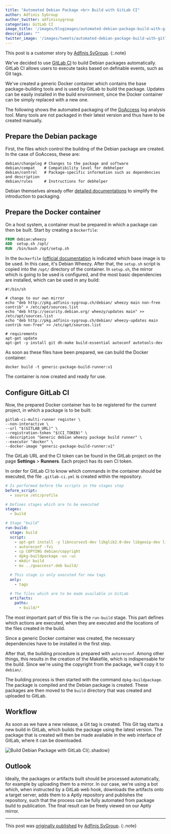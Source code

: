 ```yaml
---
title: "Automated Debian Package <br> Build with GitLab CI"
author: Adfinis SyGroup
author_twitter: adfinissygroup
categories: GitLab CI
image_title: '/images/blogimages/automated-debian-package-build-with-gitlab-ci/adfinis-sygroup-cover.png'
description: ""
twitter_image: '/images/tweets/automated-debian-package-build-with-gitlab-ci.png'
---
```


This post is a customer story by [Adfinis SyGroup][adf].
{:.note}

We've decided to use [GitLab CI][ci] to build Debian packages automatically. GitLab CI allows users to execute tasks based on definable events, such as Git tags.

We've created a generic Docker container which contains the base package-building tools and is used by GitLab to build the package. Updates can be easily installed in the build environment, since the Docker container can be simply replaced with a new one.

The following shows the automated packaging of the [GoAccess] log analysis tool. Many tools are not packaged in their latest version and thus have to be created manually.

<!-- more -->

## Prepare the Debian package

First, the files which control the building of the Debian package are created. In the case of GoAccess, these are:

```shell
debian/changelog # Changes to the package and software  
debian/compat    # Compatibility level for debhelper  
debian/control   # Package-specific information such as dependencies and description  
debian/rules     # Instructions for debhelper 
```

Debian themselves already offer [detailed documentations][debian-doc] to simplify the introduction to packaging.

## Prepare the Docker container

On a host system, a container must be prepared in which a package can then be built. Start by creating a `Dockerfile`:

```dockerfile
FROM debian:wheezy  
ADD  setup.sh /opt/  
RUN  /bin/bash /opt/setup.sh  
```

In the `Dockerfile` ([official documentation][dockerfile-doc] is indicated which base image is to be used. In this case, it's Debian Wheezy. After that, the `setup.sh` script is copied into the `/opt/` directory of the container. 
In `setup.sh`, the mirror which is going to be used is configured, and the most basic dependencies are installed, which can be used in any build:


```shell
#!/bin/sh

# change to our own mirror
echo "deb http://pkg.adfinis-sygroup.ch/debian/ wheezy main non-free contrib" > /etc/apt/sources.list  
echo "deb http://security.debian.org/ wheezy/updates main" >> /etc/apt/sources.list  
echo "deb http://pkg.adfinis-sygroup.ch/debian/ wheezy-updates main contrib non-free" >> /etc/apt/sources.list

# requirements
apt-get update  
apt-get -y install git dh-make build-essential autoconf autotools-dev  
```

As soon as these files have been prepared, we can build the Docker container:

```shell
docker build -t generic-package-build-runner:v1 
```

The container is now created and ready for use.

## Configure GitLab CI

Now, the prepared Docker container has to be registered for the current project, in which a package is to be built:

```shell
gitlab-ci-multi-runner register \
--non-interactive \
--url "$(GITLAB_URL)" \
--registration-token "$(CI_TOKEN)" \
--description "Generic debian wheezy package build runner" \
--executor "docker" \
--docker-image "generic-package-build-runner:v1"
```

The GitLab URL and the CI token can be found in the GitLab project on the page **Settings** > **Runners**. Each project has its own CI token.

In order for GitLab CI to know which commands in the container should be executed, the file `.gitlab-ci.yml` is created within the repository.

```yaml
# Is performed before the scripts in the stages step
before_script:  
  - source /etc/profile

# Defines stages which are to be executed
stages:  
  - build

# Stage "build"
run-build:  
  stage: build
  script:
    - apt-get install -y libncurses5-dev libglib2.0-dev libgeoip-dev libtokyocabinet-dev zlib1g-dev libncursesw5-dev libbz2-dev
    - autoreconf -fvi
    - cp COPYING debian/copyright
    - dpkg-buildpackage -us -uc
    - mkdir build
    - mv ../goaccess*.deb build/

  # This stage is only executed for new tags
  only:
    - tags

  # The files which are to be made available in GitLab
  artifacts:
    paths:
      - build/*
```

The most important part of this file is the `run-build` stage. This part defines which actions are executed, when they are executed and the locations of the files created in the build.

Since a generic Docker container was created, the necessary dependencies have to be installed in the first step.

After that, the building procedure is prepared with `autoreconf`. Among other things, this results in the creation of the Makefile, which is indispensable for the build. Since we're using the copyright from the package, we'll copy it to `debian/`.

The building process is then started with the command `dpkg-buildpackage`. The package is compiled and the Debian package is created. These packages are then moved to the `build` directory that was created and uploaded to GitLab.

## Workflow

As soon as we have a new release, a Git tag is created. This Git tag starts a new build in GitLab, which builds the package using the latest version. 
The package that is created will then be made available in the web interface of GitLab, where it can be downloaded. 

![Build Debian Package with GitLab CI](/images/blogimages/automated-debian-package-build-with-gitlab-ci/gitlab-ci-build.png){:.shadow}

## Outlook

Ideally, the packages or artifacts built should be processed automatically, for example by uploading them to a mirror. In our case, we're using a bot which, when instructed by a GitLab web hook, downloads the artifacts onto a target server, adds them to a Aptly repository and publishes the repository, such that the process can be fully automated from package build to publication. The final result can be freely viewed on our Aptly mirror.

----

This post was [originally published][original-post] by [Adfinis SyGroup][adf].
{:.note}


<!-- identifiers -->

[original-post]: https://blog.adfinis-sygroup.ch/en/automated-debian-packagebuild-gitlabci/
[ci]: /gitlab-ci/
[GoAccess]: https://goaccess.io/
[debian-doc]: https://www.debian.org/doc/manuals/maint-guide/index.en.html
[dockerfile-doc]: https://docs.docker.com/engine/tutorials/dockerimages/#/building-an-image-from-a-dockerfile
[adf]: https://www.adfinis-sygroup.ch/